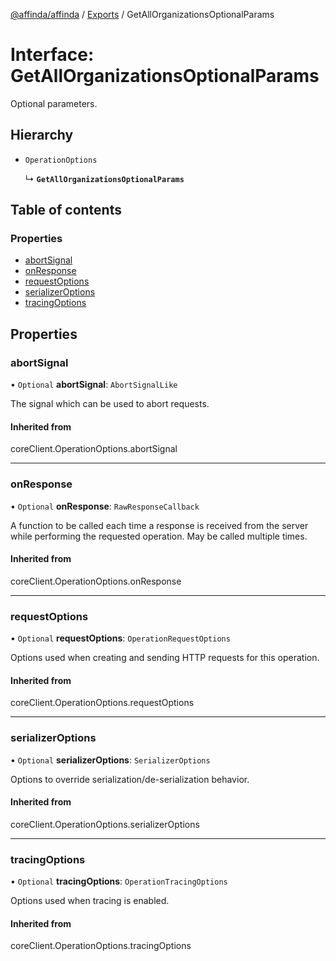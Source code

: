 [@affinda/affinda](../README.md) / [Exports](../modules.md) / GetAllOrganizationsOptionalParams

# Interface: GetAllOrganizationsOptionalParams

Optional parameters.

## Hierarchy

- `OperationOptions`

  ↳ **`GetAllOrganizationsOptionalParams`**

## Table of contents

### Properties

- [abortSignal](GetAllOrganizationsOptionalParams.md#abortsignal)
- [onResponse](GetAllOrganizationsOptionalParams.md#onresponse)
- [requestOptions](GetAllOrganizationsOptionalParams.md#requestoptions)
- [serializerOptions](GetAllOrganizationsOptionalParams.md#serializeroptions)
- [tracingOptions](GetAllOrganizationsOptionalParams.md#tracingoptions)

## Properties

### abortSignal

• `Optional` **abortSignal**: `AbortSignalLike`

The signal which can be used to abort requests.

#### Inherited from

coreClient.OperationOptions.abortSignal

___

### onResponse

• `Optional` **onResponse**: `RawResponseCallback`

A function to be called each time a response is received from the server
while performing the requested operation.
May be called multiple times.

#### Inherited from

coreClient.OperationOptions.onResponse

___

### requestOptions

• `Optional` **requestOptions**: `OperationRequestOptions`

Options used when creating and sending HTTP requests for this operation.

#### Inherited from

coreClient.OperationOptions.requestOptions

___

### serializerOptions

• `Optional` **serializerOptions**: `SerializerOptions`

Options to override serialization/de-serialization behavior.

#### Inherited from

coreClient.OperationOptions.serializerOptions

___

### tracingOptions

• `Optional` **tracingOptions**: `OperationTracingOptions`

Options used when tracing is enabled.

#### Inherited from

coreClient.OperationOptions.tracingOptions
